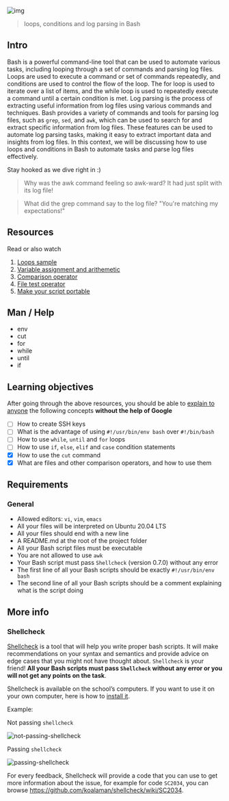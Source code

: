 ![img](https://assets.imaginablefutures.com/media/images/ALX_Logo.max-200x150.png)
> loops, conditions and log parsing in Bash

## Intro
Bash is a powerful command-line tool that can be used to automate various tasks, including looping through a set of commands and parsing log files. Loops are used to execute a command or set of commands repeatedly, and conditions are used to control the flow of the loop. The for loop is used to iterate over a list of items, and the while loop is used to repeatedly execute a command until a certain condition is met. Log parsing is the process of extracting useful information from log files using various commands and techniques. Bash provides a variety of commands and tools for parsing log files, such as ```grep```, ```sed```, and ``awk``, which can be used to search for and extract specific information from log files. These features can be used to automate log parsing tasks, making it easy to extract important data and insights from log files. In this context, we will be discussing how to use loops and conditions in Bash to automate tasks and parse log files effectively. 

Stay hooked as we dive right in :)
> Why was the awk command feeling so awk-ward? It had just split with its log file!

> What did the grep command say to the log file? "You're matching my expectations!"

## Resources
Read or also watch
1. [Loops sample](https://tldp.org/LDP/Bash-Beginners-Guide/html/sect_09_01.html)
2. [Variable assignment and arithemetic](https://tldp.org/LDP/abs/html/ops.html)
3. [Comparison operator](https://tldp.org/LDP/abs/html/comparison-ops.html)
4. [File test operator](https://tldp.org/LDP/abs/html/fto.html)
5. [Make your script portable](https://www.cyberciti.biz/tips/finding-bash-perl-python-portably-using-env.html)

## Man / Help

- env
- cut
- for
- while
- until
- if

## Learning objectives
After going through the above resources, you should be able to [explain to anyone](https://fs.blog/feynman-learning-technique/) the following concepts __without the help of Google__

* [ ] How to create SSH keys
* [ ] What is the advantage of using ```#!/usr/bin/env bash``` over ```#!/bin/bash```
* [ ] How to use ```while```, ```until``` and ```for``` loops
* [ ] How to use ```if```, ```else```, ```elif``` and ```case``` condition statements
* [X] How to use the ```cut``` command
* [X] What are files and other comparison operators, and how to use them

## Requirements
### General 
- Allowed editors: ```vi```, ```vim```, ```emacs```
- All your files will be interpreted on Ubuntu 20.04 LTS
- All your files should end with a new line
- A README.md at the root of the project folder
- All your Bash script files must be executable
- You are not allowed to use ```awk```
- Your Bash script must pass ```Shellcheck``` (version 0.7.0) without any error
- The first line of all your Bash scripts should be exactly ```#!/usr/bin/env bash```
- The second line of all your Bash scripts should be a comment explaining what is the script doing

## More info
### Shellcheck
[Shellcheck](https://github.com/koalaman/shellcheck) is a tool that will help you write proper bash scripts. It will make recommendations on your syntax and semantics and provide advice on edge cases that you might not have thought about. ```Shellcheck``` is your friend! __All your Bash scripts must pass ```Shellcheck``` without any error or you will not get any points on the task__.

Shellcheck is available on the school’s computers. If you want to use it on your own computer, here is how to [install it](https://github.com/koalaman/shellcheck#installing).

Example:

Not passing ```shellcheck```

![not-passing-shellcheck](https://s3.amazonaws.com/intranet-projects-files/holbertonschool-sysadmin_devops/251/Vxotqyj.png)

Passing ```shellcheck```

![passing-shellcheck](https://s3.amazonaws.com/intranet-projects-files/holbertonschool-sysadmin_devops/251/ubHWxDU.png)

For every feedback, Shellcheck will provide a code that you can use to get more information about the issue, for example for code ```SC2034```, you can browse https://github.com/koalaman/shellcheck/wiki/SC2034.